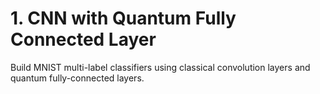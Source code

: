 # 1. CNN with Quantum Fully Connected Layer
Build MNIST multi-label classifiers using classical convolution layers and quantum fully-connected layers.
